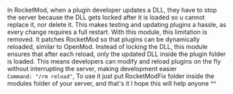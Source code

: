 In RocketMod, when a plugin developer updates a DLL, they have to stop the server because the DLL gets locked after it is loaded so u cannot replace it, nor delete it. This makes testing and updating plugins a hassle, as every change requires a full restart.
With this module, this limitation is removed. It patches RocketMod so that plugins can be dynamically reloaded, similar to OpenMod. Instead of locking the DLL, this module ensures that after each reload, only the updated DLL inside the plugin folder is loaded. This means developers can modify and reload plugins on the fly without interrupting the server, making development easier  
`Command: "/rm reload"`,
To use it just put RocketModFix folder inside the modules folder of your server, and that's it 
I hope this will help anyone ^^
